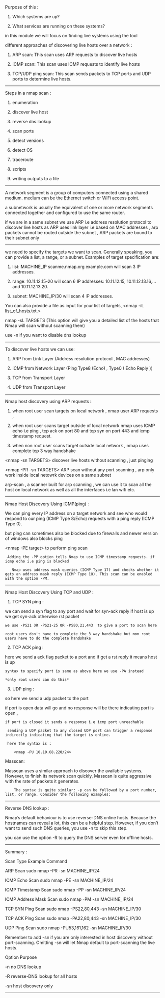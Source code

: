 Purpose of this : 

1. Which systems are up?

2. What services are running on these systems?

in this module we will focus on finding live systems using the tool <Nmap i.e NetworK Mapper>

different approaches of discovering live hosts over a network : 

1. ARP scan: This scan uses ARP requests to discover live hosts

2. ICMP scan: This scan uses ICMP requests to identify live hosts

3. TCP/UDP ping scan: This scan sends packets to TCP ports and UDP ports to determine live hosts.

--------

Steps in a nmap scan : 

1. enumeration

2. discover live host 

3. reverse dns lookup 

4. scan ports

5. detect versions

6. detect OS

7. traceroute 

8. scripts

9. writing outputs to a file 


-------

A network segment is a group of computers connected using a shared medium. medium can be the Ethernet switch or WiFi access point.

 a subnetwork is usually the equivalent of one or more network segments connected together and configured to use the same router.

 if we are in a same subnet we use ARP i.e address resolution protocol to discover live hosts as ARP uses link layer i.e based on MAC addresses , arp packets cannot be routed outside the subnet , ARP packets are bound to their subnet only 

 ---------

 we need to specify the targets we want to scan. Generally speaking, you can provide a list, a range, or a subnet. Examples of target specification are:

1. list: MACHINE_IP scanme.nmap.org example.com will scan 3 IP addresses.

2. range: 10.11.12.15-20 will scan 6 IP addresses: 10.11.12.15, 10.11.12.13.16,… and 10.11.12.13.20.

3. subnet: MACHINE_IP/30 will scan 4 IP addresses. 

You can also provide a file as input for your list of targets, <nmap -iL list_of_hosts.txt.>

nmap -sL TARGETS (This option will give you a detailed list of the hosts that Nmap will scan without scanning them) 

use -n if you want to disable dns lookup 

---------------

To discover live hosts we can use:

1. ARP from Link Layer (Address resolution protocol , MAC addresses)

2. ICMP from Network Layer (Ping Type8 (Echo) , Type0 ( Echo Reply ))

3. TCP from Transport Layer

4. UDP from Transport Layer

---------

Nmap host discovery using ARP requests : 

1. when root user scan targets on local network , nmap user ARP requests , 

2. when root user scans target outside of local network nmap uses ICMP echo i.e ping , tcp ack on port 80 and tcp syn on port 443 and icmp timestamp request. 

3. when non root user scans target outside local network , nmap uses complete tcp 3 way handshake 

<nmap -sn TARGETS> discover live hosts without scanning , just pinging 

<nmap -PR -sn TARGETS> ARP scan without any port scanning , arp only work inside local netowrk devices on a same subnet 

arp-scan , a scanner built for arp scanning , we can use it to scan all the host on local network as well as all the interfaces i.e lan wifi etc. 


-------

Nmap Host Discovery Using ICMP(ping) : 

We can ping every IP address on a target network and see who would respond to our ping (ICMP Type 8/Echo) requests with a ping reply (ICMP Type 0). 

but ping can sometimes also be blocked due to firewalls and newer version of windows also blocks ping 

<nmap -PE target> to perform ping scan 
	 
	 Adding the -PP option tells Nmap to use ICMP timestamp requests. if icmp echo i.e ping is blocked 

	   Nmap uses address mask queries (ICMP Type 17) and checks whether it gets an address mask reply (ICMP Type 18). This scan can be enabled with the option -PM.

------

Nmap Host Discovery Using TCP and UDP : 


1. TCP SYN ping : 

we can send a syn flag to any port and wait for syn-ack reply  if host is up we get syn-ack otherwise rst packet
	
	we use -PS21 OR -PS21-25 OR -PS80,21,443  to give a port to scan here 

	root users don't have to complete the 3 way handshake but non root users have to do the complete handshake 

2. TCP ACK ping : 

here we send a ack flag packet to a port and if get a rst reply it means host is up 

	syntax to specify port is same as above here we use -PA instead 

	*only root users can do this*

3. UDP ping : 

 so here we send a udp packet to the port

 if port is open data will go and no response will be there indicating port is open , 
 
 	if port is closed it sends a response i.e icmp port unreachable 

 	 sending a UDP packet to any closed UDP port can trigger a response indirectly indicating that the target is online.

 	 here the syntax is : 

 	 	<nmap -PU 10.10.68.220/24>	 
	

 
Masscan:

 Masscan uses a similar approach to discover the available systems. However, to finish its network scan quickly, Masscan is quite aggressive with the rate of packets it generates. 

 		The syntax is quite similar: -p can be followed by a port number, list, or range. Consider the following examples:

---------

Reverse DNS lookup : 

Nmap’s default behaviour is to use reverse-DNS online hosts. Because the hostnames can reveal a lot, this can be a helpful step. However, if you don’t want to send such DNS queries, you use -n to skip this step. 

you can use the option -R to query the DNS server even for offline hosts.

--------



Summary : 

Scan Type	            Example Command

ARP Scan	            sudo nmap -PR -sn MACHINE_IP/24

ICMP Echo Scan	        sudo nmap -PE -sn MACHINE_IP/24

ICMP Timestamp Scan	    sudo nmap -PP -sn MACHINE_IP/24

ICMP Address Mask Scan	sudo nmap -PM -sn MACHINE_IP/24

TCP SYN Ping Scan	    sudo nmap -PS22,80,443 -sn MACHINE_IP/30

TCP ACK Ping Scan	    sudo nmap -PA22,80,443 -sn MACHINE_IP/30

UDP Ping Scan	        sudo nmap -PU53,161,162 -sn MACHINE_IP/30

Remember to add -sn if you are only interested in host discovery without port-scanning. Omitting -sn will let Nmap default to port-scanning the live hosts.

Option	    Purpose

-n	        no DNS lookup

-R	        reverse-DNS lookup for all hosts

-sn	        host discovery only 	


------------